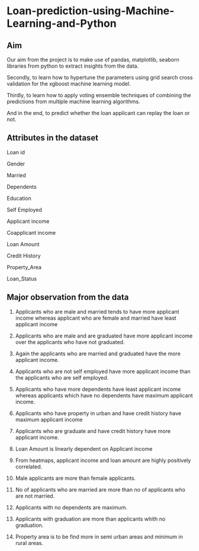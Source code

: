 # Loan-prediction-using-Machine-Learning-and-Python

## Aim

Our aim from the project is to make use of pandas, matplotlib, seaborn libraries from python to extract insights from the data.

Secondly, to learn how to hypertune the parameters using grid search cross validation for the xgboost machine learning model.

Thirdly, to learn how to apply voting ensemble techniques of combining the predictions from multiple machine learning algorithms.

And in the end, to predict whether the loan applicant can replay the loan or not.


## Attributes in the dataset

Loan id

Gender

Married

Dependents

Education

Self Employed

Applicant income

Coapplicant income

Loan Amount

Credit History

Property_Area

Loan_Status

## Major observation from the data

1. Applicants who are male and married tends to have more applicant income whereas applicant who are female and married have least applicant income

2. Applicants who are male and are graduated have more applicant income over the applicants who have not graduated.

3. Again the applicants who are married and graduated have the more applicant income.

4. Applicants who are not self employed have more applicant income than the applicants who are self employed.

5. Applicants who have more dependents have least applicant income whereas applicants which have no dependents have maximum applicant income.

6. Applicants who have property in urban and have credit history have maximum applicant income

7. Applicants who are graduate and have credit history have more applicant income.

8. Loan Amount is linearly dependent on Applicant income

9. From heatmaps, applicant income and loan amount are highly positively correlated.

10. Male applicants are more than female applicants.

11. No of applicants who are married are more than no of applicants who are not married.

12. Applicants with no dependents are maximum.

13. Applicants with graduation are more than applicants whith no graduation.

14. Property area is to be find more in semi urban areas and minimum in rural areas.








